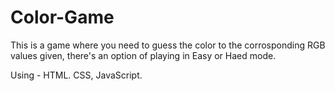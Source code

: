 # Color-Game
This is a game where you need to guess the color to the corrosponding RGB values given, there's an option of playing in Easy or Haed mode.

Using - HTML. CSS, JavaScript.
